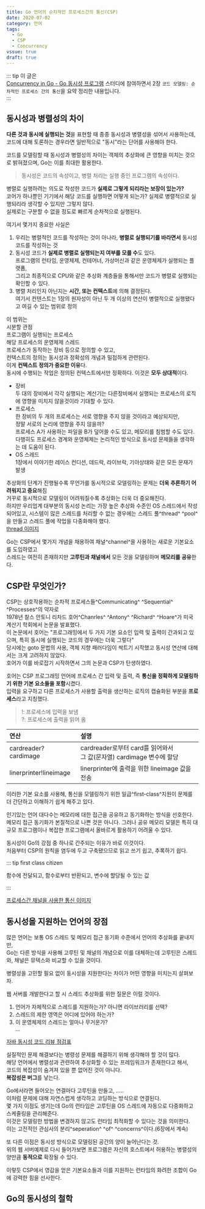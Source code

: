 ```yaml
---
title: Go 언어의 순차적인 프로세스간의 통신(CSP)
date: 2020-07-02
category: 언어
tags:
  - Go
  - CSP
  - Concurrency
vssue: true
draft: true
---
```

::: tip 이 글은  
[Concurrency in Go - Go 동시성 프로그램](http://acornpub.co.kr/book/concurrency-in-go)
스터디에 참여하면서 2장 `코드 모델링: 순차적인 프로세스 간의 통신`을 요약 정리한
내용입니다.  
:::

## 동시성과 병렬성의 차이

**다른 것과 동시에 실행되는 것**을 표현할 때 종종 동시성과 병렬성을 섞어서
사용하는데,  
코드에 대해 토론하는 경우라면 일반적으로 "동시"라는 단어를 사용해야
한다.

코드를 모델링할 때 동시성과 병렬성의 차이는 객체의 추상화에 큰 영향을 미치는
것으로 밝혀졌으며, Go는 이를 최대한 활용한다.

> 동시성은 코드의 속성이고, 병렬 처리는 실행 중인 프로그램의 속성이다.

병렬로 실행하려는 의도로 작성한 코드가 **실제로 그렇게 되리라는 보장이 있는가?**  
코어가 하나뿐인 기기에서 해당 코드를 실행하면 어떻게 되는가? 실제로 병렬적으로
실행되리라 생각할 수 있지만 그렇지 않다.  
실제로는 구분할 수 없을 정도로 빠르게 순차적으로 실행된다.

여기서 몇가지 중요한 사실은

1. 우리는 병렬적인 코드를 작성하는 것이 아나라, **병렬로 실행되기를 바라면서**
   동시성 코드를 작성하는 것
2. 동시성 코드가 **실제로 병렬로 실행되는지 여부를 모를 수**도 있다.  
   프로그램의 런타임, 운영체제, 컨테어너, 가상머신과 같은 운영체제가 실행되는
   플랫폼,  
   그리고 최종적으로 CPU와 같은 추상화 계층들을 통해서만 코드가 병렬로 실행되는
   확인할 수 있다.
3. 병렬 처리인지 아닌지는 **시간, 또는 컨텍스트**에 의해 결정된다.  
 여기서 컨텐스트는 1장의 원자성이 아닌 두 개 이상의 연산이 병렬적으로 실행됐다고
 여길 수 있는 범위로 정의

이 범위는  
시분할 관점  
프로그램이 실행되는 프로세스  
해당 프로세스의 운영체제 스레드  
프로세스가 동작하는 장비 등으로 정의할 수 있고,  
컨텍스트의 정의는 동시성과 정확성의 개념과 밀접하게 관련된다.  
이게 **컨텍스트 정의가 중요한 이유**다.  
동시에 수행되는 작업은 정의된 컨텍스트에서만 정확하다. 이것은 **모두
상대적**이다.

- 장비  
  두 대의 장비에서 각각 실행되는 계산기는 다른장비에서 실행되는 프로세스의 로직에
  영향을 미치지 않을것이라 기대할 수 있다.
- 프로세스  
  한 장비의 두 개의 프로세스는 서로 영향을 주지 않을 것이라고 예상되지만,  
  정말 서로의 논리에 영향을 주지 않을까?  
  프로세스 A가 사용하는 파일을 B가 덮어쓸 수도 있고, 메모리를 침범할 수도 있다.  
  다행히도 프로세스 경계와 운영체제는 논리적인 방식으로 동시성 문제들을 생각하는
  데 도움이 된다.
- OS 스레드  
  1장에서 이야기한 레이스 컨디션, 데드락, 라이브락, 기아상태와 같은 모든 문재가
  발생

추상화의 단계가 진행될수록 무언가를 동시적으로 모델링하는 문제는 **더욱 추론하기
어려워지고 중요**해짐  
거꾸로 동시적으로 모델링이 어려워질수록 추상화는 더욱 더 중요해진다.  
하지만 우리업계 대부분의 동시성 논리는 가장 높은 추상화 수준인 OS 스레드에서
작성되어있고, 시스템이 많은 스레드를 처리할 수 없는 경우에는 스레드 풀^thread^
^pool^을 만들고 스레드 풀에 작업을 다중화해야 했다.  
[thread 이미지](https://www.educative.io/courses/java-multithreading-for-senior-engineering-interviews/m2G48X18NDO)

Go는 CSP에서 몇가지 개념을 채용하여 채널^channel^을 사용하는 새로운 기본요소를
도입하였고  
스레드는 여전히 존재하지만 **고루틴과 채널에서** 모든 것을 모델링하며
**메모리를 공유**한다.

## CSP란 무엇인가?

CSP는 상호작용하는 순차적 프로세스들^Communicating^ ^Sequential^
^Processes^의 약자로  
1978년 찰스 안토니 리차드 호어^Chanrles^ ^Antony^ ^Richard^ ^Hoare^가 미국
계산기 학회에서 논문을 발표했다.  
이 논문에서 호어는 "프로그래밍에서 두 가지 기본 요소인 입력 및 출력이 간과되고
있으며, 특히 동시에 실행되는 코드의 경우에는 더욱 그렇다"  
당시에는 goto 문법의 사용, 객체 지향 패러다임이 싹트기 시작했고 동시성 연산에
대해서는 크게 고려하지 않았다.  
호어가 이를 바로잡기 시작하면서 그의 논문과 CSP가 탄생하였다.

호어는 CSP 프로그래밍 언어에 프로세스 간 입력 및 출력, 즉 **통신을 정확하게
모델링하기 위한 기본 요소들을 포함**시켰다.  
입력을 요구하고 다른 프로세스가 사용할 출력을 생산하는 로직의 캡슐화된 부분을
**프로세스**라고 지칭했다.

> !: 프로세스에 입력을 보냄  
> ?: 프로세스에 출력을 읽어 옴

| 연산                    | 설명                                                                |
|:-----------------------|:--------------------------------------------------------------------|
| cardreader?cardimage   | cardreader로부터 card를 읽어와서 <br>그 값(문자열) cardimage 변수에 할당 |
| linerprinter!lineimage | linerprinter에 출력을 위한 lineimage 값을 전송                         |

이러한 기본 요소를 사용해, 통신을 모델링하기 위한 일급^first-class^지원이 문제를
더 간단하고 이해하기 쉽게 해주고 있다.

인기있는 언어 대다수는 메모리에 대한 접근을 공유하고 동기화하는 방식을 선호한다.  
메모리 접근 동기화가 본질적으로 나쁜 것은 아니다. 그러나 공유 메모리 모델은 특히
대규모 프로그램이나 복잡한 프로그램에서 올바르게 활용하기 어려울 수 있다.

동시성이 Go의 강점 중 하나로 간주되는 이유가 바로 이것이다.  
처음부터 CSP의 원칙을 염두에 두고 구축됐으므로 읽고 쓰기 쉽고, 추록하기 쉽다.

::: tip first class citizen

함수에 전달되고, 함수로부터 반환되고, 변수에 할당될 수 있는 값

:::

[프로세스간 채널을 사용한 통신 이미지](http://arild.github.io/csp-presentation/#11)


## 동시성을 지원하는 언어의 장점

많은 언어는 보통 OS 스레드 및 메모리 접근 동기화 수준에서 언어의 추상화를
끝내지만,  
Go는 다른 방식을 사용해 고루틴 및 채널의 개념으로 이를 대체하는데 고루틴은
스레드와, 채널은 뮤텍스와 비교할 수 있을 것이다.

병렬성을 고민할 필요 없이 동시성을 지원한다는 차이가 어떤 영향을 미치는지
살펴보자.

웹 서버를 개발한다고 할 시 스레드 추상화를 위한 질문은 이럴 것이다.
1. 언어가 자체적으로 스레드를 지원하는가? 아니면 라이브러리를 선택?
2. 스레드의 제한 영역은 어디에 있어야 하는가?
3. 이 운영체제의 스레드는 얼마나 무거운가?  
...

[자바 동시성 코드 리뷰 점검표](https://github.com/code-review-checklists/java-concurrency)

실질적인 문제 해결보다는 병령성 문제를 해결하기 위해 생각해야 할 것이 많다.  
해당 언어에서 병렬성과 관련하여 추상화할 수 있는 프레임워크가 존재한다고 해서,  
코드의 복잡성이 숨겨져 있을 뿐 없어진 것이 아니다.  
**복잡성은 버그**를 낳는다.

Go에서라면 들어오는 연결마다 고루틴을 만들고, .....  
이처럼 문제에 대해 자연스럽게 생각하고 코딩하는 방식으로 연결된다.  
몇 가지 이점도 생기는데 Go의 런타임은 고루틴을 OS 스레드에 자동으로 다중화하고
스케줄링을 관리해준다.  
이것은 모델링한 방법을 변경하지 않고도 런타임 최적화할 수 있다는 것을 의미한다.  
이는 고전적인 관심사의 분리^seperation^ ^of^ ^concerns^이다.(6장에서 계속)

또 다른 이점은 동시성 방식으로 모델링된 공간의 양이 늘어난다는 것.  
위의 웹 서버예제로 다시 들어가보면 프로그램은 자신의 호스트에서 허용하는 병렬성의
양만큼 **동적으로** 확장될 수 있다.

이렇듯 CSP에서 영감을 얻은 기본요소들과 이를 지원하는 런타임의 화려한 조합이 Go에
강력한 힘을 선사한다.

## Go의 동시성의 철학


